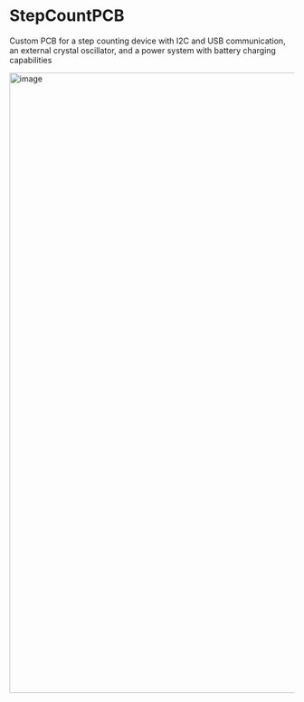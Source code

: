 # StepCountPCB
Custom PCB for a step counting device with I2C and USB communication, an external crystal oscillator, and a power system with battery charging capabilities

<img width="1601" height="1097" alt="image" src="https://github.com/user-attachments/assets/a248e888-356f-4390-b72a-fa08849381f8" />
